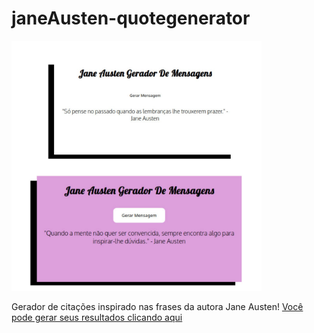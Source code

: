 # janeAusten-quotegenerator

<img src="https://github.com/freitasrayani/janeAusten-quotegenerator/blob/master/assets/readme-img.jpeg" width="400">

Gerador de citações inspirado nas frases da autora Jane Austen!
[Você pode gerar seus resultados clicando aqui]( https://freitasrayani.github.io/janeAusten-quotegenerator/.)



